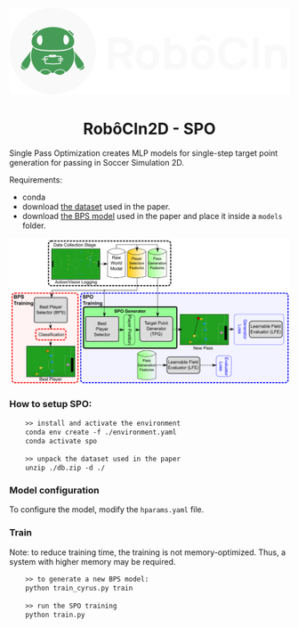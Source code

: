 ![](assets/rc199.svg)
---
<h1 style="text-align: center;">RobôCIn2D - SPO</h1>


Single Pass Optimization creates MLP models for single-step target point generation for passing in Soccer Simulation 2D.

Requirements:

- conda
- download [the dataset](https://drive.google.com/file/d/1Bh6hnAocPXlCejJNrYyYFHXOUuBdwwuF/view?usp=sharing) used in the paper.
- download [the BPS model](https://drive.google.com/file/d/15XhGUtJNh6kO7YdMDU3EkmJlt4bNinnm/view?usp=sharing) used in the paper and place it inside a `models` folder.

![](assets/spo-arch.png)


### How to setup SPO:

```
    >> install and activate the environment
    conda env create -f ./environment.yaml
    conda activate spo

    >> unpack the dataset used in the paper
    unzip ./db.zip -d ./
```

### Model configuration

To configure the model, modify the `hparams.yaml` file.

### Train

Note: to reduce training time, the training is not memory-optimized. Thus, a system with higher memory may be required.


```
    >> to generate a new BPS model:
    python train_cyrus.py train

    >> run the SPO training
    python train.py 
```
